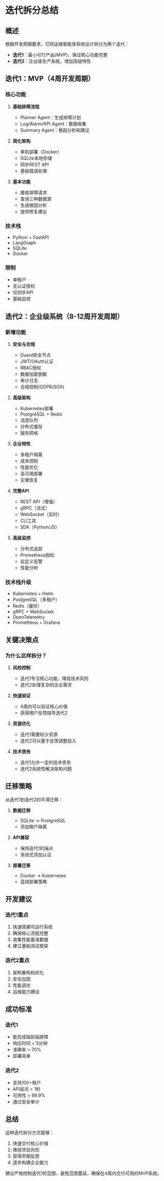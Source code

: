 # 迭代拆分总结

## 概述

根据开发周期要求，已将运维智能体系统设计拆分为两个迭代：
- **迭代1**：最小可行产品(MVP)，保证核心功能完整
- **迭代2**：企业级生产系统，增加高级特性

## 迭代1：MVP（4周开发周期）

### 核心功能
1. **基础排障流程**
   - Planner Agent：生成排障计划
   - Log/Alarm/KPI Agent：数据收集
   - Summary Agent：根因分析和建议
   
2. **简化架构**
   - 单机部署（Docker）
   - SQLite本地存储
   - 同步REST API
   - 基础错误处理

3. **基本功能**
   - 接收排障请求
   - 查询三种数据源
   - 生成根因分析
   - 提供修复建议

### 技术栈
- Python + FastAPI
- LangGraph
- SQLite
- Docker

### 限制
- 单租户
- 无认证授权
- 仅同步API
- 基础监控

## 迭代2：企业级系统（8-12周开发周期）

### 新增功能
1. **安全与合规**
   - Guard安全节点
   - JWT/OAuth认证
   - RBAC授权
   - 数据加密脱敏
   - 审计日志
   - 合规控制(GDPR/SOX)

2. **高级架构**
   - Kubernetes部署
   - PostgreSQL + Redis
   - 消息队列
   - 分布式缓存
   - 服务网格

3. **企业特性**
   - 多租户隔离
   - 成本控制
   - 性能优化
   - 高可用部署
   - 灾难恢复

4. **完整API**
   - REST API（增强）
   - gRPC（流式）
   - WebSocket（实时）
   - CLI工具
   - SDK（Python/JS）

5. **高级监控**
   - 分布式追踪
   - Prometheus指标
   - 自定义告警
   - 性能分析

### 技术栈升级
- Kubernetes + Helm
- PostgreSQL（多租户）
- Redis（缓存）
- gRPC + WebSocket
- OpenTelemetry
- Prometheus + Grafana

## 关键决策点

### 为什么这样拆分？

1. **风险控制**
   - 迭代1专注核心功能，降低技术风险
   - 迭代2处理复杂的企业需求

2. **快速验证**
   - 4周内可以验证核心价值
   - 获得用户反馈指导迭代2

3. **资源优化**
   - 迭代1需要较少资源
   - 迭代2可以基于反馈调整投入

4. **技术债务**
   - 迭代1允许一定的技术债务
   - 迭代2系统性解决架构问题

## 迁移策略

从迭代1到迭代2的平滑迁移：

1. **数据迁移**
   - SQLite → PostgreSQL
   - 添加租户隔离

2. **API兼容**
   - 保持迭代1的端点
   - 渐进式添加认证

3. **部署迁移**
   - Docker → Kubernetes
   - 蓝绿部署策略

## 开发建议

### 迭代1重点
1. 快速搭建可运行系统
2. 确保核心流程完整
3. 收集性能基准数据
4. 建立基础测试框架

### 迭代2重点
1. 架构重构和优化
2. 安全加固
3. 性能调优
4. 运维能力建设

## 成功标准

### 迭代1
- 能完成端到端排障
- 响应时间 < 5分钟
- 准确率 > 70%
- 部署简单

### 迭代2
- 支持100+租户
- API延迟 < 1秒
- 可用性 > 99.9%
- 通过安全审计

## 总结

这种迭代拆分方式能够：
1. 快速交付核心价值
2. 降低项目风险
3. 获得早期反馈
4. 逐步构建企业能力

建议严格控制迭代1的范围，避免范围蔓延，确保在4周内交付可用的MVP系统。
